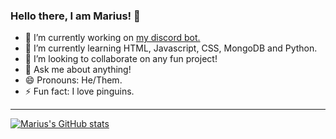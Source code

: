 ### Hello there, I am Marius! 👋

- 🔭 I’m currently working on [my discord bot.](https://top.gg/bot/863559667279462410)
- 🌱 I’m currently learning HTML, Javascript, CSS, MongoDB and Python.
- 👯 I’m looking to collaborate on any fun project!
- 💬 Ask me about anything!
- 😄 Pronouns: He/Them.
- ⚡ Fun fact: I love pinguins.

---
[![Marius's GitHub stats](https://github-readme-stats.vercel.app/api?username=Mariuseledy&theme=tokyonight)](https://github.com/Mariuseledy/github-readme-stats)
